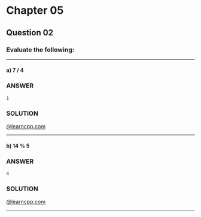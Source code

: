 # Chapter 05
## Question 02

### Evaluate the following:

---

#### a) 7 / 4

### ANSWER

`1`

### SOLUTION
[@learncpp.com](https://www.learncpp.com/cpp-tutorial/chapter-5-summary-and-quiz#cpp_solution_id_4)

---

#### b) 14 % 5

### ANSWER

`4`

### SOLUTION
[@learncpp.com](https://www.learncpp.com/cpp-tutorial/chapter-5-summary-and-quiz#cpp_solution_id_5)

---